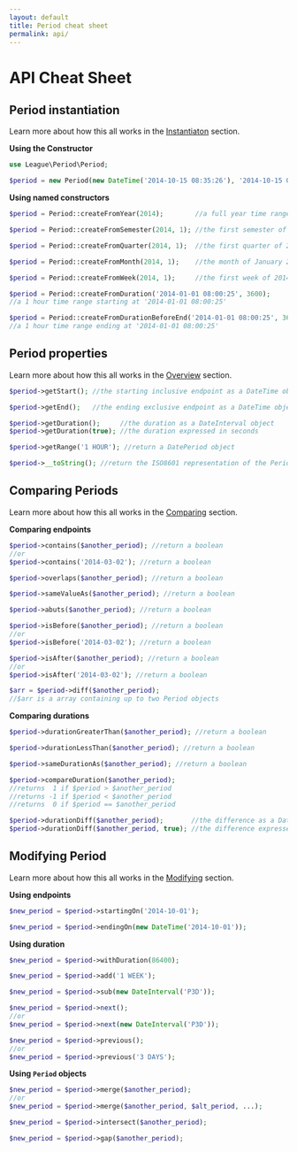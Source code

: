 ```yaml
---
layout: default
title: Period cheat sheet
permalink: api/
---
```


# API Cheat Sheet

## Period instantiation

Learn more about how this all works in the [Instantiaton](/instantiation/) section.

__Using the Constructor__

~~~php
use League\Period\Period;

$period = new Period(new DateTime('2014-10-15 08:35:26'), '2014-10-15 08:53:12');
~~~

__Using named constructors__

~~~php
$period = Period::createFromYear(2014);        //a full year time range
~~~

~~~php
$period = Period::createFromSemester(2014, 1); //the first semester of 2014
~~~

~~~php
$period = Period::createFromQuarter(2014, 1);  //the first quarter of 2014
~~~

~~~php
$period = Period::createFromMonth(2014, 1);    //the month of January 2014
~~~

~~~php
$period = Period::createFromWeek(2014, 1);     //the first week of 2014
~~~

~~~php
$period = Period::createFromDuration('2014-01-01 08:00:25', 3600);
//a 1 hour time range starting at '2014-01-01 08:00:25'
~~~

~~~php
$period = Period::createFromDurationBeforeEnd('2014-01-01 08:00:25', 3600);
//a 1 hour time range ending at '2014-01-01 08:00:25'
~~~

## Period properties

Learn more about how this all works in the [Overview](/overview/) section.

~~~php
$period->getStart(); //the starting inclusive endpoint as a DateTime object
~~~

~~~php
$period->getEnd();   //the ending exclusive endpoint as a DateTime object
~~~

~~~php
$period->getDuration();     //the duration as a DateInterval object
$period->getDuration(true); //the duration expressed in seconds
~~~

~~~php
$period->getRange('1 HOUR'); //return a DatePeriod object
~~~

~~~php
$period->__toString(); //return the ISO8601 representation of the Period
~~~

## Comparing Periods

Learn more about how this all works in the [Comparing](/comparing/) section.

__Comparing endpoints__

~~~php
$period->contains($another_period); //return a boolean
//or
$period->contains('2014-03-02'); //return a boolean
~~~

~~~php
$period->overlaps($another_period); //return a boolean
~~~

~~~php
$period->sameValueAs($another_period); //return a boolean
~~~

~~~php
$period->abuts($another_period); //return a boolean
~~~

~~~php
$period->isBefore($another_period); //return a boolean
//or
$period->isBefore('2014-03-02'); //return a boolean
~~~

~~~php
$period->isAfter($another_period); //return a boolean
//or
$period->isAfter('2014-03-02'); //return a boolean
~~~

~~~php
$arr = $period->diff($another_period);
//$arr is a array containing up to two Period objects
~~~

__Comparing durations__

~~~php
$period->durationGreaterThan($another_period); //return a boolean
~~~

~~~php
$period->durationLessThan($another_period); //return a boolean
~~~

~~~php
$period->sameDurationAs($another_period); //return a boolean
~~~

~~~php
$period->compareDuration($another_period);
//returns  1 if $period > $another_period
//returns -1 if $period < $another_period
//returns  0 if $period == $another_period
~~~

~~~php
$period->durationDiff($another_period);       //the difference as a DateInterval object
$period->durationDiff($another_period, true); //the difference expressed in seconds
~~~

## Modifying Period

Learn more about how this all works in the [Modifying](/modifying/) section.

__Using endpoints__

~~~php
$new_period = $period->startingOn('2014-10-01');
~~~

~~~php
$new_period = $period->endingOn(new DateTime('2014-10-01'));
~~~

__Using duration__

~~~php
$new_period = $period->withDuration(86400);
~~~

~~~php
$new_period = $period->add('1 WEEK');
~~~

~~~php
$new_period = $period->sub(new DateInterval('P3D'));
~~~

~~~php
$new_period = $period->next();
//or
$new_period = $period->next(new DateInterval('P3D'));
~~~

~~~php
$new_period = $period->previous();
//or
$new_period = $period->previous('3 DAYS');
~~~

__Using `Period` objects__

~~~php
$new_period = $period->merge($another_period);
//or
$new_period = $period->merge($another_period, $alt_period, ...);
~~~

~~~php
$new_period = $period->intersect($another_period);
~~~

~~~php
$new_period = $period->gap($another_period);
~~~
